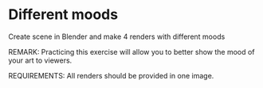 # Different moods

Create scene in Blender and make 4 renders with different moods

REMARK: Practicing this exercise will allow you to better show the mood of your art to viewers.

REQUIREMENTS: All renders should be provided in one image.

